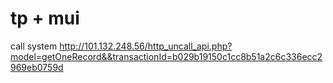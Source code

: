 # tp + mui 

call system
http://101.132.248.56/http_uncall_api.php?model=getOneRecord&&transactionId=b029b19150c1cc8b51a2c6c336ecc2969eb0759d